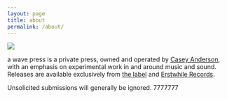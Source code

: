 ```yaml
---
layout: page
title: about
permalink: /about/
---
```


![](https://www.awavepress.com/assets/AWP-LOGO.jpg)

a wave press is a private press, owned and operated by [Casey Anderson](http://caseyanderson.com/), with an emphasis on experimental work in and around music and sound. Releases are available exclusively from [the label](https://awavepress.bandcamp.com/) and [Erstwhile Records](http://www.erstwhilerecords.com/).

Unsolicited submissions will generally be ignored. 7777777
